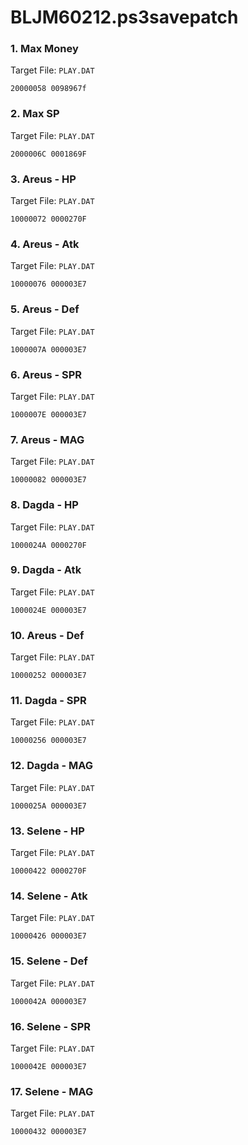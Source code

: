 # BLJM60212.ps3savepatch

### 1. Max Money

Target File: `PLAY.DAT`

```
20000058 0098967f
```

### 2. Max SP

Target File: `PLAY.DAT`

```
2000006C 0001869F
```

### 3. Areus - HP

Target File: `PLAY.DAT`

```
10000072 0000270F
```

### 4. Areus - Atk

Target File: `PLAY.DAT`

```
10000076 000003E7
```

### 5. Areus - Def

Target File: `PLAY.DAT`

```
1000007A 000003E7
```

### 6. Areus - SPR

Target File: `PLAY.DAT`

```
1000007E 000003E7
```

### 7. Areus - MAG

Target File: `PLAY.DAT`

```
10000082 000003E7
```

### 8. Dagda - HP

Target File: `PLAY.DAT`

```
1000024A 0000270F
```

### 9. Dagda - Atk

Target File: `PLAY.DAT`

```
1000024E 000003E7
```

### 10. Areus - Def

Target File: `PLAY.DAT`

```
10000252 000003E7
```

### 11. Dagda - SPR

Target File: `PLAY.DAT`

```
10000256 000003E7
```

### 12. Dagda - MAG

Target File: `PLAY.DAT`

```
1000025A 000003E7
```

### 13. Selene - HP

Target File: `PLAY.DAT`

```
10000422 0000270F
```

### 14. Selene - Atk

Target File: `PLAY.DAT`

```
10000426 000003E7
```

### 15. Selene - Def

Target File: `PLAY.DAT`

```
1000042A 000003E7
```

### 16. Selene - SPR

Target File: `PLAY.DAT`

```
1000042E 000003E7
```

### 17. Selene - MAG

Target File: `PLAY.DAT`

```
10000432 000003E7
```

